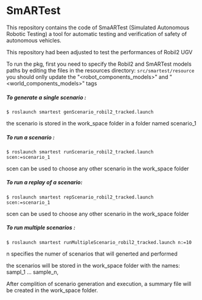 # SmARTest
This repository contains the code of SmaARTest (Simulated Autonomous Robotic Testing) 
a tool for automatic testing and verification of safety of autonomous vehicles.


This repository had been adjusted to test the performances of Robil2 UGV 


To run the pkg, first you need to specify the Robil2 and SmARTest models paths 
by editing the files in the resources directory: `src/smartest/resource`
you should onlly update the "<robot_components_models>" and "<world_components_models>" tags


##### To generate a single scenario :

`$ roslaunch smartest genScenario_robil2_tracked.launch`


the scenario is stored in the work_space folder in a folder named scenario_1





##### To run a scenario :


`$ roslaunch smartest runScenario_robil2_tracked.launch scen:=scenario_1` 


scen can be used to choose any other scenario in the work_space folder




##### To run a replay of a scenario: 
`$ roslaunch smartest repScenario_robil2_tracked.launch scen:=scenario_1` 

scen can be used to choose any other scenario in the work_space folder



##### To run multiple scenarios :
`$ roslaunch smartest runMultipleScenario_robil2_tracked.launch n:=10`

n specifies the numer of scenarios that will generted and performed

the scenarios will be stored in the work_space folder with the names: sampl_1 ... sample_n,  

After complition of scenario generation and execution, a summary file will be created in the work_space folder.

